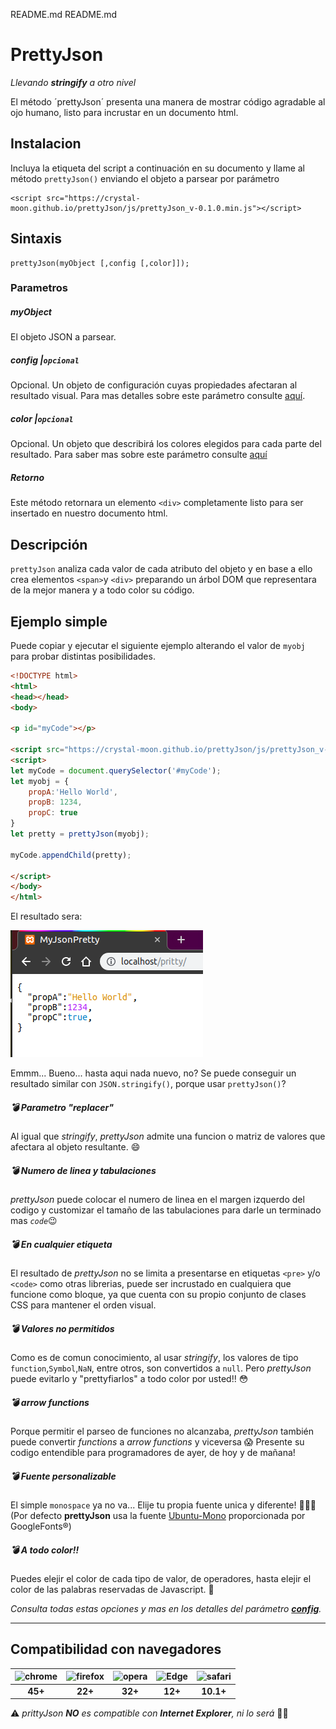 README.md
README.md

# PrettyJson
_Llevando **stringify** a otro nivel_

El método ´prettyJson´ presenta una manera de mostrar código agradable al ojo humano, listo para incrustar en un documento html.

## Instalacion
Incluya la etiqueta del script a continuación en su documento y llame al método `prettyJson()` enviando el objeto a parsear por parámetro
~~~
<script src="https://crystal-moon.github.io/prettyJson/js/prettyJson_v-0.1.0.min.js"></script>
~~~

## Sintaxis
~~~
prettyJson(myObject [,config [,color]]);
~~~

### Parametros

##### myObject
El objeto JSON a parsear.

##### config  **|**`opcional`
Opcional. Un objeto de configuración cuyas propiedades afectaran al resultado visual. Para mas detalles sobre este parámetro consulte [aquí](js/readme.md).

##### color **|**`opcional`
Opcional. Un objeto que describirá los colores elegidos para cada parte del resultado. Para saber mas sobre este parámetro consulte [aquí](css/readme.md)

##### Retorno
Este método retornara un elemento `<div>` completamente listo para ser insertado en nuestro documento html.

## Descripción

`prettyJson` analiza cada valor de cada atributo del objeto y en base a ello crea elementos `<span>`y `<div>` preparando un árbol DOM que representara de la mejor manera y a todo color su código.


## Ejemplo simple
Puede copiar y ejecutar el siguiente ejemplo alterando el valor de `myobj` para probar distintas posibilidades.

```html
<!DOCTYPE html>
<html>
<head></head>
<body>

<p id="myCode"></p>

<script src="https://crystal-moon.github.io/prettyJson/js/prettyJson_v-0.1.0.min.js"></script>
<script>
let myCode = document.querySelector('#myCode');
let myobj = {
	propA:'Hello World',
	propB: 1234,
	propC: true
}
let pretty = prettyJson(myobj);

myCode.appendChild(pretty);

</script>
</body>
</html>
```
El resultado sera:

![prettyJsonSimple](./prettyExample.png)

Emmm... Bueno... hasta aqui nada nuevo, no? Se puede conseguir un resultado similar con `JSON.stringify()`, porque usar `prettyJson()`?

##### :bomb: Parametro "replacer"
Al igual que _stringify_, _prettyJson_ admite una funcion o matriz de valores que afectara al objeto resultante. :smile:
##### :bomb: Numero de linea y tabulaciones
_prettyJson_ puede colocar el numero de linea en el margen izquerdo del codigo y customizar el tamaño de las tabulaciones para darle un terminado mas _`code`_:wink:
##### :bomb: En cualquier etiqueta
El resultado de _prettyJson_ no se limita a presentarse en etiquetas `<pre>` y/o `<code>` como otras librerias, puede ser incrustado en cualquiera que funcione como bloque, ya que cuenta con su propio conjunto de clases CSS para mantener el orden visual.
##### :bomb: Valores no permitidos
Como es de comun conocimiento, al usar _stringify_, los valores de tipo `function`,`Symbol`,`NaN`, entre otros, son convertidos a `null`. Pero _prettyJson_ puede evitarlo y "prettyfiarlos" a todo color por usted!! :flushed:
##### :bomb: arrow functions
Porque permitir el parseo de funciones no alcanzaba, _prettyJson_ también puede convertir _functions_ a _arrow functions_ y viceversa :scream: Presente su codigo entendible para programadores de ayer, de hoy y de mañana!
##### :bomb: Fuente personalizable
El simple `monospace` ya no va... Elije tu propia fuente unica y diferente! :grimacing::grimacing::grimacing:
(Por defecto **prettyJson** usa la fuente [Ubuntu-Mono](https://fonts.google.com/specimen/Ubuntu+Mono) proporcionada por GoogleFonts&reg;)
##### :bomb: A todo color!!
Puedes elejir el color de cada tipo de valor, de operadores, hasta elejir el color de las palabras reservadas de Javascript. :art:

_Consulta todas estas opciones y mas en los detalles del parámetro [**config**](./js/readme.md)._
___
##  Compatibilidad con navegadores

|<img src="https://img.icons8.com/dusk/2x/chrome.png" alt="chrome" width="50"> | <img src="https://img.icons8.com/dusk/2x/firefox.png" alt="firefox" width="50"> | <img src="https://img.icons8.com/dusk/2x/opera.png" alt="opera" width="50"> | <img src="https://imgur.com/RLq7iTI.png" alt="Edge" width="50"> |<img src="https://img.icons8.com/dusk/2x/safari.png" alt="safari" width="50">|
|:-: | :-: | :-: | :-: | :-: |
|**45+** |  **22+** | **32+** | **12+** | **10.1+**|

:warning: _prittyJson **NO** es compatible con **Internet Explorer**, ni lo será_ :poop::poop: 